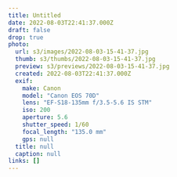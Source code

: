 ```yaml
---
title: Untitled
date: 2022-08-03T22:41:37.000Z
draft: false
drop: true
photo:
  url: s3/images/2022-08-03-15-41-37.jpg
  thumb: s3/thumbs/2022-08-03-15-41-37.jpg
  preview: s3/previews/2022-08-03-15-41-37.jpg
  created: 2022-08-03T22:41:37.000Z
  exif:
    make: Canon
    model: "Canon EOS 70D"
    lens: "EF-S18-135mm f/3.5-5.6 IS STM"
    iso: 200
    aperture: 5.6
    shutter_speed: 1/60
    focal_length: "135.0 mm"
    gps: null
  title: null
  caption: null
links: []
---
```

